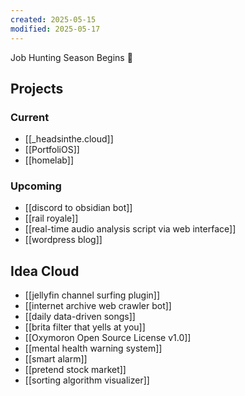 ```yaml
---
created: 2025-05-15
modified: 2025-05-17
---
```

Job Hunting Season Begins 🫡

## Projects
### Current
- [[_headsinthe.cloud]]
- [[PortfoliOS]]
- [[homelab]]
### Upcoming
- [[discord to obsidian bot]]
- [[rail royale]]
- [[real-time audio analysis script via web interface]]
- [[wordpress blog]]
## Idea Cloud
- [[jellyfin channel surfing plugin]]
- [[internet archive web crawler bot]]
- [[daily data-driven songs]]
- [[brita filter that yells at you]]
- [[Oxymoron Open Source License v1.0]]
- [[mental health warning system]]
- [[smart alarm]]
- [[pretend stock market]]
- [[sorting algorithm visualizer]]